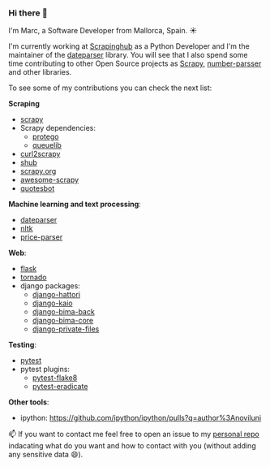 ### Hi there 👋

I'm Marc, a Software Developer from Mallorca, Spain. :sunny:

I'm currently working at [Scrapinghub](https://www.scrapinghub.com/) as a Python Developer and I'm the maintainer of the [dateparser](https://github.com/scrapinghub/dateparser) library. You will see that I also spend some time contributing to other Open Source projects as 
[Scrapy](https://github.com/scrapy/scrapy/pulls?q=author%3Anoviluni), [number-parsser](https://github.com/arnavkapoor/number-parser/issues?q=author%3Anoviluni+) and other libraries.


To see some of my contributions you can check the next list:

**Scraping**
* [scrapy](https://github.com/scrapy/scrapy/pulls?q=author%3Anoviluni)
* Scrapy dependencies:
  * [protego](https://github.com/scrapy/protego/pulls?q=author%3Anoviluni)
  * [queuelib](https://github.com/scrapy/queuelib/pulls?q=author%3Anoviluni)
* [curl2scrapy](https://github.com/michael-shub/curl2scrapy/pulls?q=author%3Anoviluni)
* [shub](https://github.com/scrapinghub/shub/pulls?q=author%3Anoviluni)
* [scrapy.org](https://github.com/scrapy/scrapy.org/pulls?q=author%3Anoviluni)
* [awesome-scrapy](https://github.com/croqaz/awesome-scrapy/pulls?q=author%3Anoviluni)
* [quotesbot](https://github.com/scrapy/quotesbot)

**Machine learning and text processing**:
* [dateparser](https://github.com/scrapinghub/dateparser/pulls?q=author%3Anoviluni)
* [nltk](https://github.com/nltk/nltk/pulls?q=author%3Anoviluni)
* [price-parser](https://github.com/scrapinghub/price-parser/pulls?q=author%3Anoviluni)

**Web**:
* [flask](https://github.com/pallets/flask/pulls?q=author%3Anoviluni)
* [tornado](https://github.com/tornadoweb/tornado/pulls?q=author%3Anoviluni)
* django packages:
  * [django-hattori](https://github.com/APSL/django-hattori/pulls?q=author%3Anoviluni)
  * [django-kaio](https://github.com/APSL/django-kaio/pulls?q=author%3Anoviluni)
  * [django-bima-back](https://github.com/AjuntamentdeBarcelona/django-bima-back/pulls?q=author%3Anoviluni)
  * [django-bima-core](https://github.com/AjuntamentdeBarcelona/django-bima-core/pulls?q=author%3Anoviluni)
  * [django-private-files](https://github.com/vvangelovski/django-private-files/pulls?q=author%3Anoviluni)

**Testing**:
* [pytest](https://github.com/pytest-dev/pytest/pulls?q=author%3Anoviluni)
* pytest plugins:
  * [pytest-flake8](https://github.com/tholo/pytest-flake8/pulls?q=author%3Anoviluni)
  * [pytest-eradicate](https://github.com/aequitas/pytest-eradicate/pulls?q=author%3Anoviluni)

**Other tools**:
* ipython: https://github.com/ipython/ipython/pulls?q=author%3Anoviluni 





📫 If you want to contact me feel free to open an issue to my [personal repo](https://github.com/noviluni/noviluni) indacating what do you want and how to contact with you (without adding any sensitive data :smile:).




<!--
**noviluni/noviluni** is a ✨ _special_ ✨ repository because its `README.md` (this file) appears on your GitHub profile.

Here are some ideas to get you started:

- 🔭 I’m currently working on ...
- 🌱 I’m currently learning ...
- 👯 I’m looking to collaborate on ...
- 🤔 I’m looking for help with ...
- 💬 Ask me about ...
- 📫 How to reach me: ...
- 😄 Pronouns: ...
- ⚡ Fun fact: ...
-->
